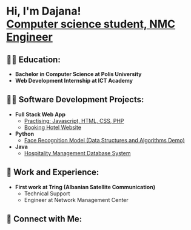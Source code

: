 <h1>Hi, I'm Dajana! <br/>
<a href="https://github.com/joshmadakor1">Computer science student, NMC Engineer</a></h1>

<h2>👨‍💻 Education:</h2>
<ul>
  <li><b>Bachelor in Computer Science at Polis University</b></li>
  <li><b>Web Development Internship at ICT Academy</b></li>
</ul>

<h2>👨‍💻 Software Development Projects:</h2>
<ul>
  <li><b>Full Stack Web App</b>
    <ul>
      <li><a href="https://github.com/joshmadakor1/Algorithms-Practice">Practising: Javascript, HTML, CSS, PHP</a></li>
      <li><a href="https://github.com/joshmadakor1/4chan-Image-Analysis-Middleware-C964">Booking Hotel Website</a></li>
    </ul>
  </li>
  <li><b>Python</b>
    <ul>
      <li><a href="https://github.com/joshmadakor1/Package-Delivery-Pathfinding-Algorithm">Face Recognition Model (Data Structures and Algorithms Demo)</a></li>
    </ul>
  </li>
  <li><b>Java</b>
    <ul>
      <li><a href="https://github.com/joshmadakor1/4chan-Image-Analysis-Middleware-C964">Hospitality Management Database System</a></li>
    </ul>
  </li>
</ul>

<h2>💼 Work and Experience:</h2>
<ul>
  <li><b>First work at Tring (Albanian Satellite Communication)</b>
    <ul>
      <li>Technical Support</li>
      <li>Engineer at Network Management Center</li>
    </ul>
  </li>
</ul>

<h2>🤳 Connect with Me:</h2>
<!-- Mund të shtosh këtu një email, LinkedIn ose tjetër link kontakti -->





<!--
**joshmadakor1/joshmadakor1** is a ✨ _special_ ✨ repository because its `README.md` (this file) appears on your GitHub profile.

Here are some ideas to get you started:

- 🔭 I’m currently working on ...
- 🌱 I’m currently learning ...
- 👯 I’m looking to collaborate on ...
- 🤔 I’m looking for help with ...
- 💬 Ask me about ...
- 📫 How to reach me: ...
- 😄 Pronouns: ...
- ⚡ Fun fact: ...
-->
